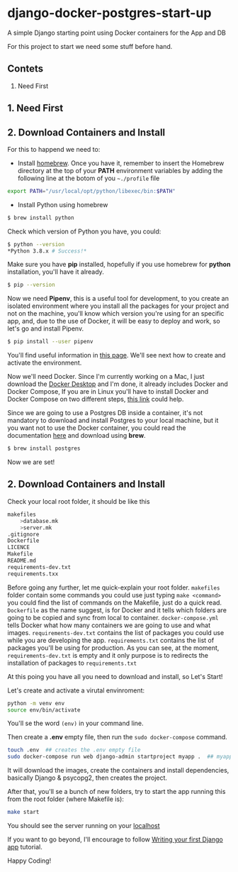 # django-docker-postgres-start-up
A simple Django starting point using Docker containers for the App and DB

For this project to start we need some stuff before hand.

## Contets
1. Need First

## 1. Need First
## 2. Download Containers and Install

For this to happend we need to:
- Install [homebrew](https://brew.sh/index_es). Once you have it, remember to insert the Homebrew directory at the top of your **PATH** environment variables by adding the following line at the botom of you `~./profile` file
```bash
export PATH="/usr/local/opt/python/libexec/bin:$PATH"
```
- Install Python using homebrew 
```bash
$ brew install python
```
Check which version of Python you have, you could:
```bash
$ python --version
*Python 3.8.x # Success!*
```
Make sure you have **pip** installed, hopefully if you use homebrew for **python** installation, you'll have it already.
```bash
$ pip --version
```
Now we need **Pipenv**, this is a useful tool for development, to you create an isolated environment where you install all the packages for your project and not on the machine, you'll know which version you're using for an specific app, and, due to the use of Docker, it will be easy to deploy and work, so let's go and install Pipenv.
```bash
$ pip install --user pipenv
```
You'll find useful information in [this page](https://docs.python-guide.org/dev/virtualenvs/#virtualenvironments-ref). We'll see next how to create and activate the environment.

Now we'll need Docker. Since I'm currently working on a Mac, I just download the [Docker Desktop](https://docs.docker.com/docker-for-mac/install/) and I'm done, it already includes Docker and Docker Compose, If you are in Linux you'll have to install Docker and Docker Compose on two different steps, [this link](https://docs.docker.com/engine/install/ubuntu/) could help.

Since we are going to use a Postgres DB inside a container, it's not mandatory to download and install Postgres to your local machine, but it you want not to use the Docker container, you could read the documentation [here](https://www.postgresql.org/download/) and download using **brew**.
```bash
$ brew install postgres
```

Now we are set!

## 2. Download Containers and Install

Check your local root folder, it should be like this
```bash
makefiles
    >database.mk
    >server.mk
.gitignore
Dockerfile
LICENCE
Makefile
README.md
requirements-dev.txt
requirements.txx
```
Before going any further, let me quick-explain your root folder.
`makefiles` folder contain some commands you could use just typing `make <command>` you could find the list of commands on the Makefile, just do a quick read.
`Dockerfile` as the name suggest, is for Docker and it tells which folders are going to be copied and sync from local to container.
`docker-compose.yml` tells Docker what how many containers we are going to use and what images.
`requirements-dev.txt` contains the list of packages you could use while you are developing the app.
`requirements.txt` contains the list of packages you'll be using for production.
As you can see, at the moment, `requirements-dev.txt` is empty and it only purpose is to redirects the installation of packages to `requirements.txt`

At this poing you have all you need to download and install, so Let's Start!

Let's create and activate a virutal envinroment:
```bash
python -m venv env
source env/bin/activate
```
You'll se the word `(env)` in your command line.

Then create a **.env** empty file, then run the `sudo docker-compose` command.
```bash
touch .env  ## creates the .env empty file
sudo docker-compose run web django-admin startproject myapp .  ## myapp can be changed to your app name
```
It will download the images, create the containers and install dependencies, basically Django & psycopg2, then creates the project.

After that, you'll se a bunch of new folders, try to start the app running this from the root folder (where Makefile is):
```bash
make start
```
You should see the server running on your [localhost](http://localhost:8000/)

If you want to go beyond, I'll encourage to follow [Writing your first Django app](https://docs.djangoproject.com/en/3.0/intro/tutorial01/) tutorial.

Happy Coding!